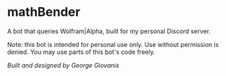 # mathBender
A bot that queries Wolfram|Alpha, built for my personal Discord server.

Note: this bot is intended for personal use only. Use without permission is
denied. You may use parts of this bot's code freely.

*Built and designed by George Giovanis*
